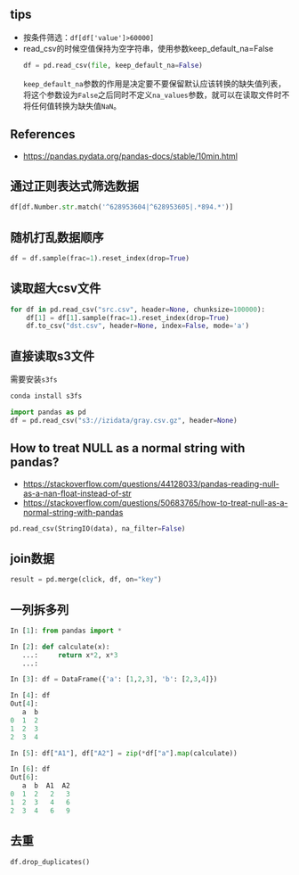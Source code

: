 ## tips

* 按条件筛选：`df[df['value']>60000]`
* read_csv的时候空值保持为空字符串，使用参数keep_default_na=False
  ```python
  df = pd.read_csv(file, keep_default_na=False)
  ```
  `keep_default_na`参数的作用是决定要不要保留默认应该转换的缺失值列表，将这个参数设为`False`之后同时不定义`na_values`参数，就可以在读取文件时不将任何值转换为缺失值`NaN`。

## References
* https://pandas.pydata.org/pandas-docs/stable/10min.html

## 通过正则表达式筛选数据
```python
df[df.Number.str.match('^628953604|^628953605|.*894.*')]
```

## 随机打乱数据顺序
```python
df = df.sample(frac=1).reset_index(drop=True)
```

## 读取超大csv文件
```python
for df in pd.read_csv("src.csv", header=None, chunksize=100000):
    df[1] = df[1].sample(frac=1).reset_index(drop=True)
    df.to_csv("dst.csv", header=None, index=False, mode='a')
```

## 直接读取s3文件
需要安装`s3fs`
```sh
conda install s3fs
```
```python
import pandas as pd
df = pd.read_csv("s3://izidata/gray.csv.gz", header=None)
```

## How to treat NULL as a normal string with pandas?
* https://stackoverflow.com/questions/44128033/pandas-reading-null-as-a-nan-float-instead-of-str
* https://stackoverflow.com/questions/50683765/how-to-treat-null-as-a-normal-string-with-pandas

```python
pd.read_csv(StringIO(data), na_filter=False)
```

## join数据
```python
result = pd.merge(click, df, on="key")
```

## 一列拆多列
```python
In [1]: from pandas import *

In [2]: def calculate(x):
   ...:     return x*2, x*3
   ...: 

In [3]: df = DataFrame({'a': [1,2,3], 'b': [2,3,4]})

In [4]: df
Out[4]: 
   a  b
0  1  2
1  2  3
2  3  4

In [5]: df["A1"], df["A2"] = zip(*df["a"].map(calculate))

In [6]: df
Out[6]: 
   a  b  A1  A2
0  1  2   2   3
1  2  3   4   6
2  3  4   6   9
```

## 去重
```python
df.drop_duplicates()
```
